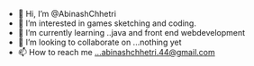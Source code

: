 - 👋 Hi, I’m @AbinashChhetri
- 👀 I’m interested in  games sketching and coding.
- 🌱 I’m currently learning ..java and front end webdevelopment
- 💞️ I’m looking to collaborate on ...nothing yet
- 📫 How to reach me ...abinashchhetri.44@gmail.com

<!---
Abinash17a/Abinash17a is a ✨ special ✨ repository because its `README.md` (this file) appears on your GitHub profile.
You can click the Preview link to take a look at your changes.
--->
